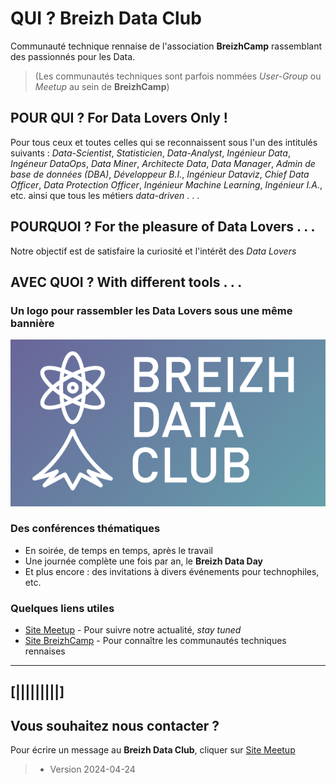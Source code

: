 
# QUI ?  Breizh Data Club

Communauté technique rennaise de l'association **BreizhCamp** rassemblant des passionnés pour les Data.
> (Les communautés techniques sont parfois nommées _User-Group_ ou _Meetup_ au sein de **BreizhCamp**)

## POUR QUI ?  For Data Lovers Only ! 

Pour tous ceux et toutes celles qui se reconnaissent sous l'un des intitulés suivants :
_Data-Scientist_, _Statisticien_, _Data-Analyst_, _Ingénieur Data_, _Ingéneur DataOps_, _Data Miner_, _Architecte Data_, _Data Manager_, _Admin de base de données (DBA)_, _Développeur B.I._, _Ingénieur Dataviz_, _Chief Data Officer_, _Data Protection Officer_, _Ingénieur Machine Learning_, _Ingénieur I.A._,  etc. ainsi que tous les métiers _data-driven_ . . .

## POURQUOI ?  For the pleasure of Data Lovers . . . 

Notre objectif est de satisfaire la curiosité et l'intérêt des _Data Lovers_

## AVEC QUOI ?  With different tools . . . 

### Un logo  pour rassembler les Data Lovers sous une même bannière 

![le logo du Breizh Data Club](./illustrim/99_orga_logo-BDC.png)

### Des conférences thématiques 
* En soirée, de temps en temps, après le travail 
* Une journée complète une fois par an, le **Breizh Data Day**
* Et plus encore : des invitations à divers événements pour technophiles, etc.   


### Quelques liens utiles  
* [Site Meetup](https://www.meetup.com/fr-FR/breizh-data-club/) - Pour suivre notre actualité, _stay tuned_
* [Site BreizhCamp](https://www.breizhcamp.org/asso/) - Pour connaître les communautés techniques rennaises

>
> 

---

## [|||||||||] 
>
## Vous souhaitez nous contacter ? 
Pour écrire un message au **Breizh Data Club**, cliquer sur [Site Meetup](https://www.meetup.com/fr-FR/breizh-data-club/)

>
>
>  *  Version 2024-04-24

